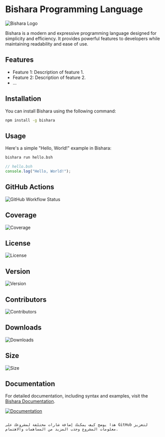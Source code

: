 
# Bishara Programming Language

![Bishara Logo](bishara_logo.png)

Bishara is a modern and expressive programming language designed for simplicity and efficiency. It provides powerful features to developers while maintaining readability and ease of use.

## Features

- Feature 1: Description of feature 1.
- Feature 2: Description of feature 2.
- ...

## Installation

You can install Bishara using the following command:

```bash
npm install -g bishara
```

## Usage

Here's a simple "Hello, World!" example in Bishara:

```bash
bishara run hello.bsh
```

```javascript
// hello.bsh
console.log("Hello, World!");
```

## GitHub Actions

![GitHub Workflow Status](https://img.shields.io/github/workflow/status/user/project-name/CI)

## Coverage

![Coverage](https://img.shields.io/codecov/c/github/user/project-name)

## License

![License](https://img.shields.io/github/license/user/project-name)

## Version

![Version](https://img.shields.io/github/v/release/user/project-name)

## Contributors

![Contributors](https://img.shields.io/github/contributors/user/project-name)

## Downloads

![Downloads](https://img.shields.io/github/downloads/user/project-name/total)

## Size

![Size](https://img.shields.io/github/repo-size/user/project-name)

## Documentation

For detailed documentation, including syntax and examples, visit the [Bishara Documentation](https://bishara-lang.org/docs).

[![Documentation](https://img.shields.io/badge/Documentation-Latest-blue)](https://bishara-lang.org/docs)
```

هذا يوضح كيف يمكنك إضافة شارات مختلفة لمشروعك على GitHub لتعزيز معلومات المشروع وجذب المزيد من المساهمات والاهتمام.